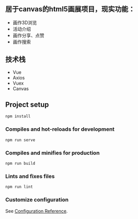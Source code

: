 ## 居于canvas的html5画展项目，现实功能：
* 画作3D浏览
* 活动介绍
* 画作分享、点赞
* 画作搜索

## 技术栈
* Vue
* Axios
* Vuex
* Canvas


## Project setup
```
npm install
```

### Compiles and hot-reloads for development
```
npm run serve
```

### Compiles and minifies for production
```
npm run build
```

### Lints and fixes files
```
npm run lint
```

### Customize configuration
See [Configuration Reference](https://cli.vuejs.org/config/).
